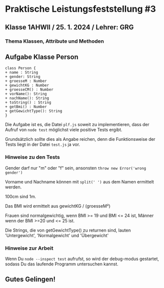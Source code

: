 # Praktische Leistungsfeststellung #3

## Klasse 1AHWII / 25. 1. 2024 / Lehrer: GRG

### Thema Klassen, Attribute und Methoden

## Aufgabe Klasse Person

```plantuml
class Person {
+ name : String
+ gender: String
+ groesseM : Number
+ gewichtKG : Number
+ groesseCM() : Number
+ vorName(): String
+ nachName(): String
+ toString() : String
+ getBmi() : Number
+ getGewichtType(): String
}
```

Die Aufgabe ist es, die Datei `plf.js` soweit zu implementieren, dass der Aufruf
von `node test` möglichst viele positive Tests ergibt.

Grundsätzlich sollte dies als Angabe reichen, denn die Funktionsweise der Tests
liegt in der Datei `test.js` ja vor.

### Hinweise zu den Tests

Gender darf nur "m" oder "f" sein, ansonsten `throw new Error('wrong gender')`

Vorname und Nachname können mit `split(' ')` aus dem Namen ermittelt werden.

100cm sind 1m.

Das BMI wird ermittelt aus gewichtKG / (groesseM²)

Frauen sind normalgewichtig, wenn BMI >= 19 und BMI <= 24 ist, Männer wenn der
BMI >=20 und <= 25 ist.

Die Strings, die von getGewichtType() zu returnen sind, lauten 'Untergewicht',
'Normalgewicht' und 'Übergewicht'

### Hinweise zur Arbeit

Wenn Du `node --inspect test` aufrufst, so wird der debug-modus gestartet,
sodass Du das laufende Programm untersuchen kannst.

## Gutes Gelingen!
